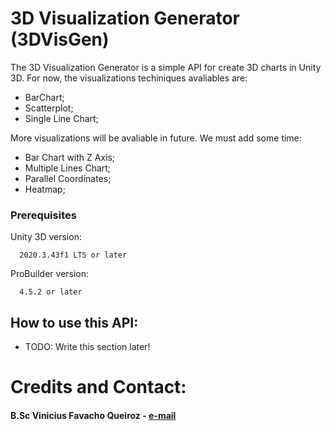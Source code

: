 # 3D Visualization Generator (3DVisGen)

The 3D Visualization Generator is a simple API for create 3D charts in Unity 3D. For now, the visualizations techiniques avaliables are:
- BarChart;
- Scatterplot;
- Single Line Chart;


More visualizations will be avaliable in future. We must add some time: 
- Bar Chart with Z Axis;
- Multiple Lines Chart;
- Parallel Coordinates;
- Heatmap;

### Prerequisites

Unity 3D version:
```
  2020.3.43f1 LTS or later
```

ProBuilder version:
```
  4.5.2 or later
```

## How to use this API:

- TODO: Write this section later!

# Credits and Contact:
#### B.Sc Vinicius Favacho Queiroz - [e-mail](mailto:viniciusqquei@hotmail.com)
